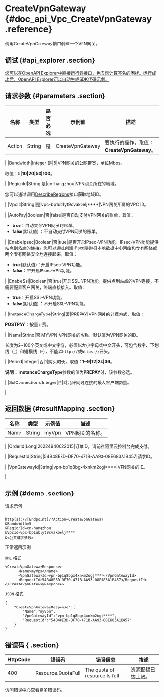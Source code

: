 # CreateVpnGateway {#doc_api_Vpc_CreateVpnGateway .reference}

调用CreateVpnGateway接口创建一个VPN网关。

## 调试 {#api_explorer .section}

[您可以在OpenAPI Explorer中直接运行该接口，免去您计算签名的困扰。运行成功后，OpenAPI Explorer可以自动生成SDK代码示例。](https://api.aliyun.com/#product=Vpc&api=CreateVpnGateway&type=RPC&version=2016-04-28)

## 请求参数 {#parameters .section}

|名称|类型|是否必选|示例值|描述|
|--|--|----|---|--|
|Action|String|是|CreateVpnGateway|要执行的操作，取值：**CreateVpnGateway**。

 |
|Bandwidth|Integer|是|5|VPN网关的公网带宽，单位Mbps。

 取值：**5|10|20|50|100**。

 |
|RegionId|String|是|cn-hangzhou|VPN网关所在的地域。

 您可以通过调用[DescribeRegions](~~36063~~)接口获取地域ID。

 |
|VpcId|String|是|vpc-bp1ub1yt9cvakoelj\*\*\*\*|VPN网关所属的VPC ID。

 |
|AutoPay|Boolean|否|false|是否自动支付VPN网关的账单，取值：

 -   **true**：自动支付VPN网关的账单。
-   **false**\(默认值\) ：不自动支付VPN网关的账单。

 |
|EnableIpsec|Boolean|否|true|是否开启IPsec-VPN功能。IPsec-VPN功能提供站点到站点的连接。您可以通过创建IPsec隧道将本地数据中心网络和专有网络或两个专有网络安全地连接起来。取值：

 -   **true**\(默认值\)：开启IPsec-VPN功能。
-   **false**：不开启IPsec-VPN功能。

 |
|EnableSsl|Boolean|否|true|开启SSL-VPN功能。提供点到站点的VPN连接，不需要配置客户网关，终端直接接入。取值：

 -   **true**：开启SSL-VPN功能。
-   **false**\(默认值\) ：不开启SSL-VPN功能。

 |
|InstanceChargeType|String|否|PREPAY|VPN网关的计费方式，取值：

 **POSTPAY**：按量计费。

 |
|Name|String|否|MYVPN|VPN网关的名称，默认值为VPN网关的ID。

 长度为2~100个英文或中文字符，必须以大小字母或中文开头，可包含数字、下划线（\_）和短横线（-），不能以`http://`或`https://`开头。

 |
|Period|Integer|否|1|购买时长，取值：**1~9|12|24|36**。

 **说明：** **InstanceChargeType**参数的值为**PREPAY**时，该参数必选。

 |
|SslConnections|Integer|否|2|允许同时连接的最大客户端数量。

 |

## 返回数据 {#resultMapping .section}

|名称|类型|示例值|描述|
|--|--|---|--|
|Name|String|myVpn|VPN网关的名称。

 |
|OrderId|Long|20224940022015|订单ID，请前往阿里云控制台完成支付。

 |
|RequestId|String|54B48E3D-DF70-471B-AA93-08E683A1B457|请求ID。

 |
|VpnGatewayId|String|vpn-bp1q8bgx4xnkm2ogj\*\*\*\*|VPN网关的ID。

 |

## 示例 {#demo .section}

请求示例

``` {#request_demo}

http(s)://[Endpoint]/?Action=CreateVpnGateway
&Bandwidth=5
&RegionId=cn-hangzhou
&VpcId=vpc-bp1ub1yt9cvakoelj****
&<公共请求参数>

```

正常返回示例

`XML` 格式

``` {#xml_return_success_demo}
<CreateVpnGatewayResponse>
      <Name>myVpn</Name>
      <VpnGatewayId>vpn-bp1q8bgx4xnkm2ogj****</VpnGatewayId>
      <RequestId>54B48E3D-DF70-471B-AA93-08E683A1B457</RequestId>
</CreateVpnGatewayResponse>
```

`JSON` 格式

``` {#json_return_success_demo}
{
	"CreateVpnGatewayResponse":{
		"Name":"myVpn",
		"VpnGatewayId":"vpn-bp1q8bgx4xnkm2ogj****",
		"RequestId":"54B48E3D-DF70-471B-AA93-08E683A1B457"
	}
}
```

## 错误码 { .section}

|HttpCode|错误码|错误信息|描述|
|--------|---|----|--|
|400|Resource.QuotaFull|The quota of resource is full|资源配额已达上限。|

访问[错误中心](https://error-center.alibabacloud.com/status/product/Vpc)查看更多错误码。

